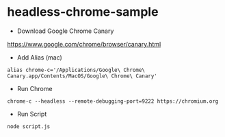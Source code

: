 # headless-chrome-sample

- Download Google Chrome Canary

https://www.google.com/chrome/browser/canary.html

- Add Alias (mac)
```
alias chrome-c='/Applications/Google\ Chrome\ Canary.app/Contents/MacOS/Google\ Chrome\ Canary'
```

- Run Chrome
```
chrome-c --headless --remote-debugging-port=9222 https://chromium.org
```

- Run Script
```
node script.js
```

